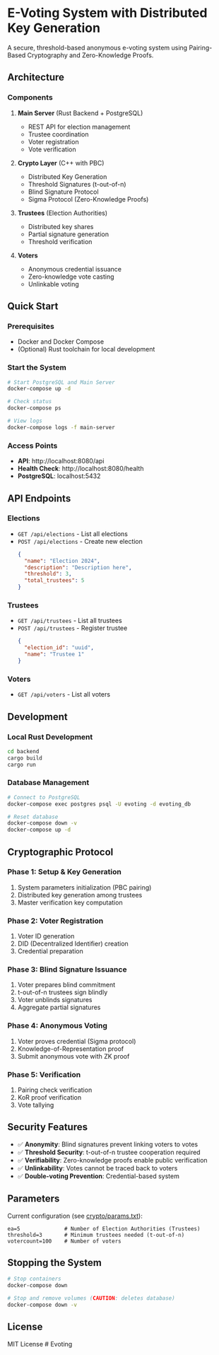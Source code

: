 # E-Voting System with Distributed Key Generation

A secure, threshold-based anonymous e-voting system using Pairing-Based Cryptography and Zero-Knowledge Proofs.

## Architecture

### Components

1. **Main Server** (Rust Backend + PostgreSQL)
   - REST API for election management
   - Trustee coordination
   - Voter registration
   - Vote verification

2. **Crypto Layer** (C++ with PBC)
   - Distributed Key Generation
   - Threshold Signatures (t-out-of-n)
   - Blind Signature Protocol
   - Sigma Protocol (Zero-Knowledge Proofs)

3. **Trustees** (Election Authorities)
   - Distributed key shares
   - Partial signature generation
   - Threshold verification

4. **Voters**
   - Anonymous credential issuance
   - Zero-knowledge vote casting
   - Unlinkable voting

## Quick Start

### Prerequisites

- Docker and Docker Compose
- (Optional) Rust toolchain for local development

### Start the System

```bash
# Start PostgreSQL and Main Server
docker-compose up -d

# Check status
docker-compose ps

# View logs
docker-compose logs -f main-server
```

### Access Points

- **API**: http://localhost:8080/api
- **Health Check**: http://localhost:8080/health
- **PostgreSQL**: localhost:5432

## API Endpoints

### Elections

- `GET /api/elections` - List all elections
- `POST /api/elections` - Create new election
  ```json
  {
    "name": "Election 2024",
    "description": "Description here",
    "threshold": 3,
    "total_trustees": 5
  }
  ```

### Trustees

- `GET /api/trustees` - List all trustees
- `POST /api/trustees` - Register trustee
  ```json
  {
    "election_id": "uuid",
    "name": "Trustee 1"
  }
  ```

### Voters

- `GET /api/voters` - List all voters

## Development

### Local Rust Development

```bash
cd backend
cargo build
cargo run
```

### Database Management

```bash
# Connect to PostgreSQL
docker-compose exec postgres psql -U evoting -d evoting_db

# Reset database
docker-compose down -v
docker-compose up -d
```

## Cryptographic Protocol

### Phase 1: Setup & Key Generation
1. System parameters initialization (PBC pairing)
2. Distributed key generation among trustees
3. Master verification key computation

### Phase 2: Voter Registration
1. Voter ID generation
2. DID (Decentralized Identifier) creation
3. Credential preparation

### Phase 3: Blind Signature Issuance
1. Voter prepares blind commitment
2. t-out-of-n trustees sign blindly
3. Voter unblinds signatures
4. Aggregate partial signatures

### Phase 4: Anonymous Voting
1. Voter proves credential (Sigma protocol)
2. Knowledge-of-Representation proof
3. Submit anonymous vote with ZK proof

### Phase 5: Verification
1. Pairing check verification
2. KoR proof verification
3. Vote tallying

## Security Features

- ✅ **Anonymity**: Blind signatures prevent linking voters to votes
- ✅ **Threshold Security**: t-out-of-n trustee cooperation required
- ✅ **Verifiability**: Zero-knowledge proofs enable public verification
- ✅ **Unlinkability**: Votes cannot be traced back to voters
- ✅ **Double-voting Prevention**: Credential-based system

## Parameters

Current configuration (see [crypto/params.txt](crypto/params.txt)):

```
ea=5              # Number of Election Authorities (Trustees)
threshold=3       # Minimum trustees needed (t-out-of-n)
votercount=100    # Number of voters
```

## Stopping the System

```bash
# Stop containers
docker-compose down

# Stop and remove volumes (CAUTION: deletes database)
docker-compose down -v
```

## License

MIT License
#   E v o t i n g  
 